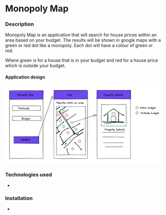 # Monopoly Map
### Description

Monopoly Map is an application that will search for house prices within an area based on your budget.
The results will be shown in google maps with a green or red dot like a monopoly.
Each dot will have a colour of green or red.

Where green is for a house that is in your budget and red for a house price which is outside your budget. 

#### Application design

![monopoly map](monopoly_map_design.png "Title")

### Technologies used
* 

### Installation
* 
